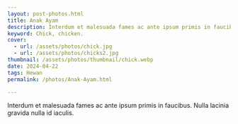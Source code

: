 ```yaml
---
layout: post-photos.html
title: Anak Ayam
description: Interdum et malesuada fames ac ante ipsum primis in faucibus. Nulla lacinia gravida nulla id iaculis.
keyword: Chick, chicken.
cover: 
  - url: /assets/photos/chick.jpg
  - url: /assets/photos/chicks2.jpg
thumbnail: /assets/photos/thumbnail/chick.webp
date: 2024-04-22
tags: Hewan
permalink: /photos/Anak-Ayam.html

---
```

Interdum et malesuada fames ac ante ipsum primis in faucibus. Nulla lacinia gravida nulla id iaculis.